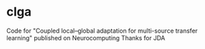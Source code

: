 # clga
Code for "Coupled local–global adaptation for multi-source transfer learning" published on Neurocomputing
Thanks for JDA
